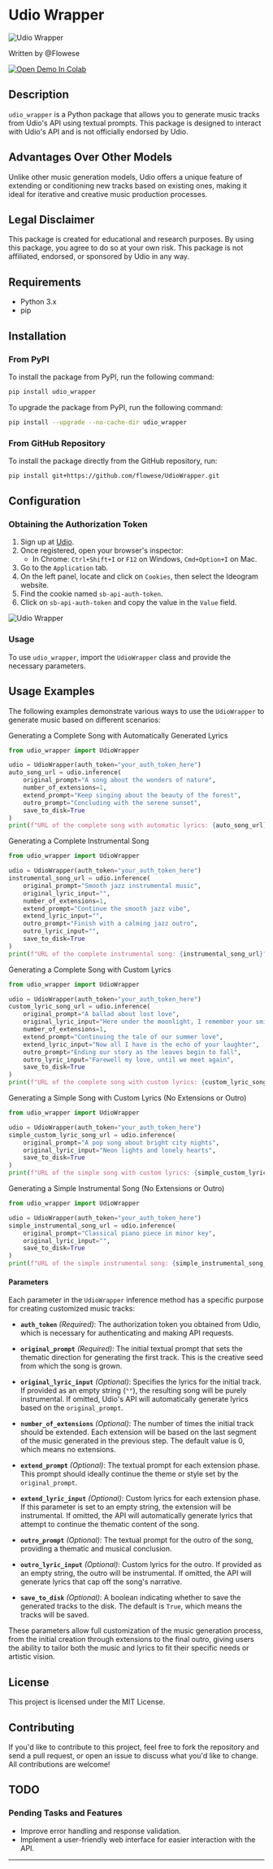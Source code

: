 
# Udio Wrapper

![Udio Wrapper](banner.jpeg)

Written by @Flowese

<a href="https://colab.research.google.com/drive/11BqjonOql85BkB4tbxpI_lq2rfGkc60Y?usp=sharing" target="_blank"><img src="https://colab.research.google.com/assets/colab-badge.svg" alt="Open Demo In Colab"></a>

## Description

`udio_wrapper` is a Python package that allows you to generate music tracks from Udio's API using textual prompts. This package is designed to interact with Udio's API and is not officially endorsed by Udio.

## Advantages Over Other Models

Unlike other music generation models, Udio offers a unique feature of extending or conditioning new tracks based on existing ones, making it ideal for iterative and creative music production processes.

## Legal Disclaimer

This package is created for educational and research purposes. By using this package, you agree to do so at your own risk. This package is not affiliated, endorsed, or sponsored by Udio in any way.

## Requirements

- Python 3.x
- pip

## Installation

### From PyPI

To install the package from PyPI, run the following command:

```bash
pip install udio_wrapper
```

To upgrade the package from PyPI, run the following command:
```bash
pip install --upgrade --no-cache-dir udio_wrapper
```


### From GitHub Repository

To install the package directly from the GitHub repository, run:

```bash
pip install git+https://github.com/flowese/UdioWrapper.git
```

## Configuration

### Obtaining the Authorization Token

1. Sign up at [Udio](https://www.udio.com/).
2. Once registered, open your browser's inspector:
   - In Chrome: `Ctrl+Shift+I` or `F12` on Windows, `Cmd+Option+I` on Mac.
3. Go to the `Application` tab.
4. On the left panel, locate and click on `Cookies`, then select the Ideogram website.
5. Find the cookie named `sb-api-auth-token`.
6. Click on `sb-api-auth-token` and copy the value in the `Value` field.

![Udio Wrapper](screen_cookies.jpeg)

### Usage

To use `udio_wrapper`, import the `UdioWrapper` class and provide the necessary parameters.

## Usage Examples

The following examples demonstrate various ways to use the `UdioWrapper` to generate music based on different scenarios:

Generating a Complete Song with Automatically Generated Lyrics
```python
from udio_wrapper import UdioWrapper

udio = UdioWrapper(auth_token="your_auth_token_here")
auto_song_url = udio.inference(
    original_prompt="A song about the wonders of nature",
    number_of_extensions=1,
    extend_prompt="Keep singing about the beauty of the forest",
    outro_prompt="Concluding with the serene sunset",
    save_to_disk=True
)
print(f"URL of the complete song with automatic lyrics: {auto_song_url}")

```

Generating a Complete Instrumental Song
```python
from udio_wrapper import UdioWrapper

udio = UdioWrapper(auth_token="your_auth_token_here")
instrumental_song_url = udio.inference(
    original_prompt="Smooth jazz instrumental music",
    original_lyric_input="",
    number_of_extensions=1,
    extend_prompt="Continue the smooth jazz vibe",
    extend_lyric_input="",
    outro_prompt="Finish with a calming jazz outro",
    outro_lyric_input="",
    save_to_disk=True
)
print(f"URL of the complete instrumental song: {instrumental_song_url}")

```

Generating a Complete Song with Custom Lyrics
```python
from udio_wrapper import UdioWrapper

udio = UdioWrapper(auth_token="your_auth_token_here")
custom_lyric_song_url = udio.inference(
    original_prompt="A ballad about lost love",
    original_lyric_input="Here under the moonlight, I remember your smile",
    number_of_extensions=1,
    extend_prompt="Continuing the tale of our summer love",
    extend_lyric_input="Now all I have is the echo of your laughter",
    outro_prompt="Ending our story as the leaves begin to fall",
    outro_lyric_input="Farewell my love, until we meet again",
    save_to_disk=True
)
print(f"URL of the complete song with custom lyrics: {custom_lyric_song_url}")

```

Generating a Simple Song with Custom Lyrics (No Extensions or Outro)
```python
from udio_wrapper import UdioWrapper

udio = UdioWrapper(auth_token="your_auth_token_here")
simple_custom_lyric_song_url = udio.inference(
    original_prompt="A pop song about bright city nights",
    original_lyric_input="Neon lights and lonely hearts",
    save_to_disk=True
)
print(f"URL of the simple song with custom lyrics: {simple_custom_lyric_song_url}")

```

Generating a Simple Instrumental Song (No Extensions or Outro)
```python
from udio_wrapper import UdioWrapper

udio = UdioWrapper(auth_token="your_auth_token_here")
simple_instrumental_song_url = udio.inference(
    original_prompt="Classical piano piece in minor key",
    original_lyric_input="",
    save_to_disk=True
)
print(f"URL of the simple instrumental song: {simple_instrumental_song_url}")

```


#### Parameters

Each parameter in the `UdioWrapper` inference method has a specific purpose for creating customized music tracks:

- **`auth_token`** *(Required)*: The authorization token you obtained from Udio, which is necessary for authenticating and making API requests.

- **`original_prompt`** *(Required)*: The initial textual prompt that sets the thematic direction for generating the first track. This is the creative seed from which the song is grown.

- **`original_lyric_input`** *(Optional)*: Specifies the lyrics for the initial track. If provided as an empty string (`""`), the resulting song will be purely instrumental. If omitted, Udio's API will automatically generate lyrics based on the `original_prompt`.

- **`number_of_extensions`** *(Optional)*: The number of times the initial track should be extended. Each extension will be based on the last segment of the music generated in the previous step. The default value is 0, which means no extensions.

- **`extend_prompt`** *(Optional)*: The textual prompt for each extension phase. This prompt should ideally continue the theme or style set by the `original_prompt`.

- **`extend_lyric_input`** *(Optional)*: Custom lyrics for each extension phase. If this parameter is set to an empty string, the extension will be instrumental. If omitted, the API will automatically generate lyrics that attempt to continue the thematic content of the song.

- **`outro_prompt`** *(Optional)*: The textual prompt for the outro of the song, providing a thematic and musical conclusion.

- **`outro_lyric_input`** *(Optional)*: Custom lyrics for the outro. If provided as an empty string, the outro will be instrumental. If omitted, the API will generate lyrics that cap off the song's narrative.

- **`save_to_disk`** *(Optional)*: A boolean indicating whether to save the generated tracks to the disk. The default is `True`, which means the tracks will be saved.

These parameters allow full customization of the music generation process, from the initial creation through extensions to the final outro, giving users the ability to tailor both the music and lyrics to fit their specific needs or artistic vision.


## License

This project is licensed under the MIT License.

## Contributing

If you'd like to contribute to this project, feel free to fork the repository and send a pull request, or open an issue to discuss what you'd like to change. All contributions are welcome!

## TODO

### Pending Tasks and Features

- Improve error handling and response validation.
- Implement a user-friendly web interface for easier interaction with the API.

-----
